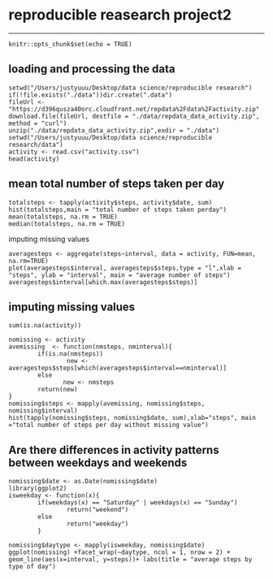 # reproducible reasearch project2
---

```{r setup, echo=TRUE}
knitr::opts_chunk$set(echo = TRUE)
```

## loading and processing the data

```{r}
setwd("/Users/justyuuu/Desktop/data science/reproducible research")
if(!file.exists("./data"))dir.create(".data")
fileUrl <- "https://d396qusza40orc.cloudfront.net/repdata%2Fdata%2Factivity.zip"
download.file(fileUrl, destfile = "./data/repdata_data_activity.zip", method = "curl")
unzip("./data/repdata_data_activity.zip",exdir = "./data")
setwd("/Users/justyuuu/Desktop/data science/reproducible research/data")
activity <- read.csv("activity.csv")
head(activity)
```

## mean total number of steps taken per day 

```{r}
totalsteps <- tapply(activity$steps, activity$date, sum)
hist(totalsteps,main = "total number of steps taken perday")
mean(totalsteps, na.rm = TRUE)
median(totalsteps, na.rm = TRUE)
```

imputing missing values

```{r}
averagesteps <- aggregate(steps~interval, data = activity, FUN=mean, na.rm=TRUE)
plot(averagesteps$interval, averagesteps$steps,type = "l",xlab = "steps", ylab = "interval", main = "average number of steps")
averagesteps$interval[which.max(averagesteps$steps)]
```

## imputing missing values

```{r}
sum(is.na(activity))

nomissing <- activity
avemissing  <- function(nmsteps, nminterval){
        if(is.na(nmsteps))
                new <- averagesteps$steps[which(averagesteps$interval==nminterval)]
        else
               new <- nmsteps
        return(new)
}
nomissing$steps <- mapply(avemissing, nomissing$steps, nomissing$interval)
hist(tapply(nomissing$steps, nomissing$date, sum),xlab="steps", main ="total number of steps per day without missing value")
```
 
## Are there differences in activity patterns between weekdays and weekends

```{r}
nomissing$date <- as.Date(nomissing$date)
library(ggplot2)
isweekday <- function(x){
        if(weekdays(x) == "Saturday" | weekdays(x) == "Sunday")
                return("weekend")
        else
                return("weekday")
        }

nomissing$daytype <- mapply(isweekday, nomissing$date)
ggplot(nomissing) +facet_wrap(~daytype, ncol = 1, nrow = 2) + geom_line(aes(x=interval, y=steps))+ labs(title = "average steps by type of day")

